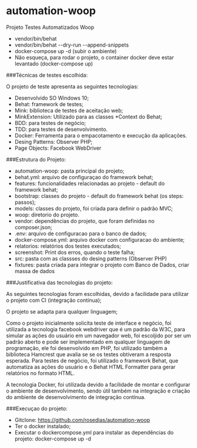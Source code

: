 # automation-woop
Projeto Testes Automatizados Woop

* vendor/bin/behat
* vendor/bin/behat --dry-run --append-snippets
* docker-compose up -d (subir o ambiente)
* Não esqueça, para rodar o projeto, o container docker deve estar levantado (docker-compose up)

###Técnicas de testes escolhida:

O projeto de teste apresenta as seguintes tecnologias:

- Desenvolvido SO Windows 10;
- Behat: framework de testes;
- Mink:  biblioteca de testes de aceitação web;
- MinkExtension: Utilizado para as classes *Context do Behat;
- BDD: para testes de negócio;
- TDD: para testes de desenvolvimento.
- Docker: Ferramenta para o empacotamento e execução da aplicações.
- Desing Patterns: Observer PHP;
- Page Objects: Facebook WebDriver

###Estrutura do Projeto:

- automation-woop: pasta principal do projeto;
- behat.yml: arquivo de configuraçao do framework behat;
- features: funcionalidades relacionadas ao projeto - default do framework behat;
- bootstrap: classes do projeto - default do framework behat (os steps: passos);
- models: classes do projeto, foi criada para definir o padrão MVC;
- woop: diretorio do projeto.
- vendor: dependências do projeto, que foram definidas no composer.json;
- .env: arquivo de configuracao para o banco de dados;
- docker-compose.yml: arquivo docker com configuracao do ambiente;
- relatorios: relatórios dos testes executados;
- screenshot: Print dos erros, quando o teste falha;
- src: pasta com as classses do desing patterns (Observer PHP)
- fixtures: pasta criada para integrar o projeto com Banco de Dados, criar massa de dados

###Justificativa das tecnologias do projeto:

 As seguintes tecnologias foram escolhidas, devido a facilidade para utilizar o projeto com CI (integração contínua);

 O projeto se adapta para qualquer linguagem;

 Como o projeto inicialmente solicita teste de interface e negócio, foi utilizada a tecnologia facebook webdriver que é um padrão da W3C, para simular as ações do usuário em um navegador web,  foi escoljido por ser um padrão aberto e pode ser implementado em qualquer linguagem de programação, ele foi desenvolvido em PHP, foi utilizado também a biblioteca Hamcrest que avalia se se os testes obtiveram a resposta esperada. Para testes de negócio, foi utilizado o framework Behat, que automatiza as ações do usuário e o  Behat HTML Formatter para gerar relatórios no formato HTML.

 A tecnologia Docker, foi utilizada devido a facilidade de montar e configurar o ambiente de desenvolvimento, sendo útil também na integração e criação do ambiente de desenvolvimento de integração contínua.

###Execuçao do projeto:

* Gitclone: https://github.com/rosedias/automation-woop
* Ter o docker instalado;
* Executar o dockercompose.yml para instalar as dependências do projeto: docker-compose up -d
